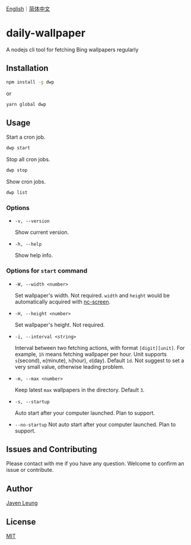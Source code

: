 <a href="README.md">English</a>｜<a href="README.zh_CN.md">简体中文</a>

# daily-wallpaper

A nodejs cli tool for fetching Bing wallpapers regularly

## Installation

```sh
npm install -g dwp
```

or

```sh
yarn global dwp
```

## Usage

Start a cron job.

```bash
dwp start
```

Stop all cron jobs.

```bash
dwp stop
```

Show cron jobs.

```sh
dwp list
```

### Options

-   `-v, --version`

    Show current version.

-   `-h, --help`

    Show help info.

### Options for `start` command

-   `-W, --width <number>`

    Set wallpaper's width. Not required. `width` and `height` would be automatically acquired with [nc-screen](https://github.com/avennn/nc-screen).

-   `-H, --height <number>`

    Set wallpaper's height. Not required.

-   `-i, --interval <string>`

    Interval between two fetching actions, with format `[digit][unit]`. For example, `1h` means fetching wallpaper per hour. Unit supports `s`(second), `m`(minute), `h`(hour), `d`(day). Default `1d`. Not suggest to set a very small value, otherwise leading problem.

-   `-m, --max <number>`

    Keep latest `max` wallpapers in the directory. Default `3`.

-   `-s, --startup`

    Auto start after your computer launched. Plan to support.

-   `--no-startup`
    Not auto start after your computer launched. Plan to support.

## Issues and Contributing

Please contact with me if you have any question. Welcome to confirm an issue or contribute.

## Author

[Javen Leung](https://github.com/avennn)

## License

[MIT](./LICENSE)
